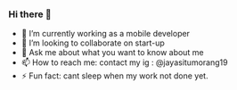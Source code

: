 ### Hi there 👋

- 🔭 I’m currently working as a mobile developer 
- 👯 I’m looking to collaborate on start-up 
- 💬 Ask me about what you want to know about me
- 📫 How to reach me: contact my ig : @jayasitumorang19
- ⚡ Fun fact: cant sleep when my work not done yet.

